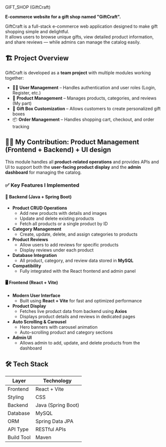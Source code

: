 GIFT_SHOP (GiftCraft)

**E-commerce website for a gift shop named "GiftCraft".**

GiftCraft is a full-stack e-commerce web application designed to make gift shopping simple and delightful.  
It allows users to browse unique gifts, view detailed product information, and share reviews — while admins can manage the catalog easily.

## 🏗️ Project Overview

GiftCraft is developed as a **team project** with multiple modules working together:

- 🧍‍♀️ **User Management** – Handles authentication and user roles (Login, Register, etc.)
- 🎁 **Product Management** – Manages products, categories, and reviews (My part)
- 🎨 **Gift Box Customization** – Allows customers to create personalized gift boxes
- 📦 **Order Management** – Handles shopping cart, checkout, and order tracking


## 👨‍💻 My Contribution: Product Management (Frontend + Backend) + UI design

This module handles all **product-related operations** and provides APIs and UI to support both the **user-facing product display** and the **admin dashboard** for managing the catalog.

### ✅ Key Features I Implemented

#### 🧩 Backend (Java + Spring Boot)
- **Product CRUD Operations**
  - Add new products with details and images
  - Update and delete existing products
  - Fetch all products or a single product by ID
- **Category Management**
  - Create, update, delete, and assign categories to products
- **Product Reviews**
  - Allow users to add reviews for specific products
  - Display reviews under each product
- **Database Integration**
  - All product, category, and review data stored in **MySQL**
- **Compatibility**
  - Fully integrated with the React frontend and admin panel

#### 🖥️ Frontend (React + Vite)
- **Modern User Interface**
  - Built using **React + Vite** for fast and optimized performance
- **Product Display**
  - Fetches live product data from backend using **Axios**
  - Displays product details and reviews in dedicated pages
- **Auto Scrolling & Carousel**
  - Hero banners with carousel animation
  - Auto-scrolling product and category sections
- **Admin UI**
  - Allows admin to add, update, and delete products from the dashboard


## 🛠️ Tech Stack

| Layer | Technology |
|-------|-------------|
| Frontend | React + Vite |
| Styling | CSS |
| Backend | Java (Spring Boot) |
| Database | MySQL |
| ORM | Spring Data JPA |
| API Type | RESTful APIs |
| Build Tool | Maven |

